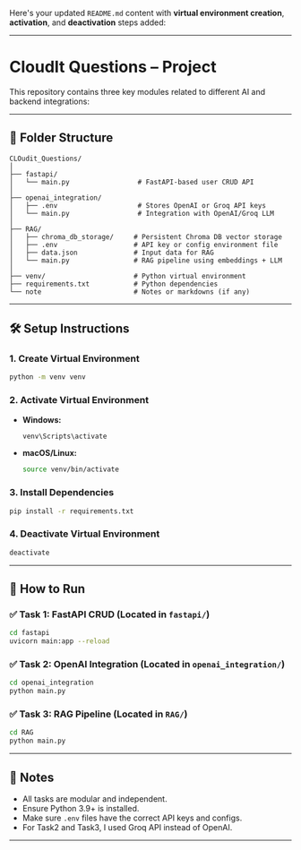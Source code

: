 Here's your updated `README.md` content with **virtual environment creation**, **activation**, and **deactivation** steps added:

---

# CloudIt Questions – Project

This repository contains three key modules related to different AI and backend integrations:

---

## 📁 Folder Structure

```
CLOudit_Questions/
│
├── fastapi/
│   └── main.py                 # FastAPI-based user CRUD API
│
├── openai_integration/
│   ├── .env                    # Stores OpenAI or Groq API keys
│   └── main.py                 # Integration with OpenAI/Groq LLM
│
├── RAG/
│   ├── chroma_db_storage/     # Persistent Chroma DB vector storage
│   ├── .env                   # API key or config environment file
│   ├── data.json              # Input data for RAG
│   └── main.py                # RAG pipeline using embeddings + LLM
│
├── venv/                      # Python virtual environment
├── requirements.txt           # Python dependencies
└── note                       # Notes or markdowns (if any)
```

---

## 🛠️ Setup Instructions

### 1. Create Virtual Environment

```bash
python -m venv venv
```

### 2. Activate Virtual Environment

* **Windows:**

  ```bash
  venv\Scripts\activate
  ```

* **macOS/Linux:**

  ```bash
  source venv/bin/activate
  ```

### 3. Install Dependencies

```bash
pip install -r requirements.txt
```

### 4. Deactivate Virtual Environment

```bash
deactivate
```

---

## 🚀 How to Run

### ✅ Task 1: FastAPI CRUD (Located in `fastapi/`)

```bash
cd fastapi
uvicorn main:app --reload
```

### ✅ Task 2: OpenAI Integration (Located in `openai_integration/`)

```bash
cd openai_integration
python main.py
```

### ✅ Task 3: RAG Pipeline (Located in `RAG/`)

```bash
cd RAG
python main.py
```

---

## 📌 Notes

* All tasks are modular and independent.
* Ensure Python 3.9+ is installed.
* Make sure `.env` files have the correct API keys and configs.
* For Task2 and Task3, I used Groq API instead of OpenAI.

---
